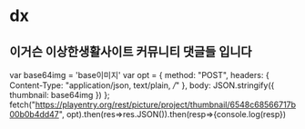 # dx
이거슨 이상한생활사이트 커뮤니티 댓글들 입니다
--------------------------------------
var base64img = 'base이미지'
var opt = {
    method: "POST",
    headers: {
        Content-Type: "application/json, text/plain, */*"
    },
    body: JSON.stringify({
        thumbnail: base64img
    })
};
fetch("https://playentry.org/rest/picture/project/thumbnail/6548c68566717b00b0b4dd47", opt).then(res=>res.JSON()).then(resp=>{console.log(resp})
